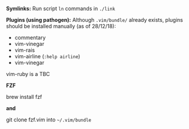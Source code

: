 **Symlinks:**
Run script `ln` commands in `./link`

**Plugins (using pathogen):**
Although `.vim/bundle/` already exists, plugins should be installed manually (as of 28/12/18):

- commentary
- vim-vinegar
- vim-rais
- vim-airline (`:help airline`)
- vim-vinegar

vim-ruby is a TBC

**FZF**

brew install fzf

**and**

git clone fzf.vim into `~/.vim/bundle`
